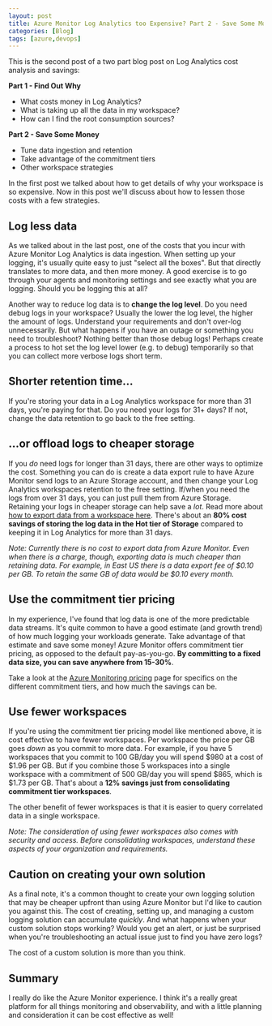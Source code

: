 ```yaml
---
layout: post
title: Azure Monitor Log Analytics too Expensive? Part 2 - Save Some Money
categories: [Blog]
tags: [azure,devops]
---
```


This is the second post of a two part blog post on Log Analytics cost analysis and savings:

**Part 1 - Find Out Why**
- What costs money in Log Analytics?
- What is taking up all the data in my workspace?
- How can I find the root consumption sources?

**Part 2 - Save Some Money**
- Tune data ingestion and retention
- Take advantage of the commitment tiers
- Other workspace strategies

In the first post we talked about how to get details of why your workspace is so expensive. Now in this post we'll discuss about how to lessen those costs with a few strategies.

## Log less data

As we talked about in the last post, one of the costs that you incur with Azure Monitor Log Analytics is data ingestion. When setting up your logging, it's usually quite easy to just "select all the boxes". But that directly translates to more data, and then more money. A good exercise is to go through your agents and monitoring settings and see exactly what you are logging. Should you be logging this at all?

Another way to reduce log data is to **change the log level**. Do you need debug logs in your workspace? Usually the lower the log level, the higher the amount of logs. Understand your requirements and don't over-log unnecessarily. But what happens if you have an outage or something you need to troubleshoot? Nothing better than those debug logs! Perhaps create a process to hot set the log level lower (e.g. to debug) temporarily so that you can collect more verbose logs short term.

## Shorter retention time...

If you're storing your data in a Log Analytics workspace for more than 31 days, you're paying for that. Do you need your logs for 31+ days? If not, change the data retention to go back to the free setting.

## ...or offload logs to cheaper storage

If you *do* need logs for longer than 31 days, there are other ways to optimize the cost. Something you can do is create a data export rule to have Azure Monitor send logs to an Azure Storage account, and then change your Log Analytics workspaces retention to the free setting. If/when you need the logs from over 31 days, you can just pull them from Azure Storage. Retaining your logs in cheaper storage can help save a *lot*. Read more about [how to export data from a workspace here](https://docs.microsoft.com/en-us/azure/azure-monitor/logs/logs-data-export). There's about an **80% cost savings of storing the log data in the Hot tier of Storage** compared to keeping it in Log Analytics for more than 31 days.

*Note: Currently there is no cost to export data from Azure Monitor. Even when there is a charge, though, exporting data is much cheaper than retaining data. For example, in East US there is a data export fee of $0.10 per GB. To retain the same GB of data would be $0.10 every month.*

## Use the commitment tier pricing

In my experience, I've found that log data is one of the more predictable data streams. It's quite common to have a good estimate (and growth trend) of how much logging your workloads generate. Take advantage of that estimate and save some money! Azure Monitor offers commitment tier pricing, as opposed to the default pay-as-you-go. **By committing to a fixed data size, you can save anywhere from 15-30%**.

Take a look at the [Azure Monitoring pricing](https://azure.microsoft.com/en-us/pricing/details/monitor/) page for specifics on the different commitment tiers, and how much the savings can be.

## Use fewer workspaces

If you're using the commitment tier pricing model like mentioned above, it is cost effective to have fewer workspaces. Per workspace the price per GB goes *down* as you commit to more data. For example, if you have 5 workspaces that you commit to 100 GB/day you will spend $980 at a cost of $1.96 per GB. But if you combine those 5 workspaces into a single workspace with a commitment of 500 GB/day you will spend $865, which is $1.73 per GB. That's about a **12% savings just from consolidating commitment tier workspaces**.

The other benefit of fewer workspaces is that it is easier to query correlated data in a single workspace.

*Note: The consideration of using fewer workspaces also comes with security and access. Before consolidating workspaces, understand these aspects of your organization and requirements.*

## Caution on creating your own solution

As a final note, it's a common thought to create your own logging solution that may be cheaper upfront than using Azure Monitor but I'd like to caution you against this. The cost of creating, setting up, and managing a custom logging solution can accumulate *quickly*. And what happens when your custom solution stops working? Would you get an alert, or just be surprised when you're troubleshooting an actual issue just to find you have zero logs?

The cost of a custom solution is more than you think.

## Summary

I really do like the Azure Monitor experience. I think it's a really great platform for all things monitoring and observability, and with a little planning and consideration it can be cost effective as well!
